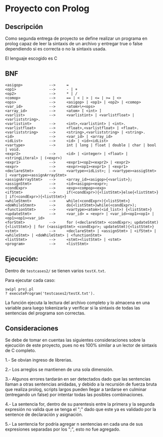 # Proyecto con Prolog

## Descripción

Como segunda entrega de proyecto se define realizar un programa en prolog capaz de leer la sintaxis de un archivo y entregar true o false dependiendo si es correcta o no la sintaxis usada.

El lenguaje escogido es C


## BNF
```
<asigop>            -->     =
<op1>               -->     - | +
<op2>               -->     * | /
<comop>             -->     == | < | > | <= | >= | <>  
<ops>               -->     <asigop> | <op1> | <op2> | <comop>
<var_id>            -->     <atom>\+<ops>
<array_id>          -->     <atom> [ <int> ]
<varlist>           -->     <varlistint> | <varlistfloat> | <varliststring>.
<varlistint>        -->     <int>,<varlistint> | <int>.
<varlistfloat>      -->     <float>,<varlistfloat> | <float>.
<varliststring>     -->     <string>,<varliststring> | <string>.
<id>                -->     <var_id> | <array_id> 
<idList>            -->     <id> | <id><idList>
<vartype>           -->     int | long | float | double | char | bool | void.
<expr2>             -->     <id> | <integer> | <float> | <stringLiteral> | (<expr>) 
<expr1>             -->     <expr1><op2><expr2> | <expr2>
<expr>              -->     <expr><op1><expr1> | <expr1>
<declareStmt>       -->     <vartype><idList>; | <vartype><assigStmt> | <vartype><assignArrayStmt>
<assignArrayStmt>   -->     <array_id><asigop>{<varlist>};
<assignStmt>        -->     <id><asigop><expr>;
<condExpr>          -->     <exp><compop><exp>
<ifStmt>            -->     if(<condExpr>){<listStmt>}else{<listStmt>} | if(<condExpr>){<listStmt>}
<whileStmnt>        -->     while(<condExpr>){<listStmt>}
<doWhileStmnt>      -->     do{<listStmt>}while(<condExpr>);
<functionStmt>      -->     <vartype><atom>(<id_list>) {<listStmt>}
<updateStmt>        -->     <var_id> = <expr> | <var_id><op1><op1> | <op1><op1><var_id>
<forStmt>           -->     for (<declareStmt> <condExpr>; updateStmt){<listStmt>} | for (<assignStmt> <condExpr>; updateStmt){<listStmt>}
<stmt>              -->     <declareStmt> | <assignStmt> | <ifStmt> | <whileStmt> | <doWhileStmt> | <functionStmt>
<listStmt>          -->     <stmt><listStmt> | <stmt>
<program>           -->     <listStmt>
```

## Ejecución: 


Dentro de `testcases2/` se tienen varios `testX.txt`. 

Para ejecutar cada caso:

```
swipl proj.pl
? executeProgram('testcases2/testX.txt').
```

La función ejecuta la lectura del archivo completo y lo almacena en una variable para luego tokenizarla y verificar si la sintaxis de todas las sentencias del programa son correctas.


## Consideraciones

Se debe de tomar en cuentas las siguientes consideraciones sobre la ejecución de este proyecto, pues no es 100% similar a un lector de sintaxis de C completo.

1.- Se obvian ingreso de librerias.

2.- Los arreglos se mantienen de una sola dimensión.

3.- Algunos errores tardarán en ser detectados dado que las sentencias llaman a otras sentencias anidadas, y debido a la recursión de fuerza bruta que realiza prolog, scripts largos pueden llegar a tardarse en culminar (entregando un false) por intentar todas las posibles combinaciones.

4.- La sentencia for, dentro de su parentesis entre la primera y la segunda expresión no valida que se tenga el ";" dado que este ya es validado por la sentence de declaración y asignación.

5.- La sentencia for podría agregar n sentencias en cada una de sus expresiones separadas por los ";", esto no fue agregado.











